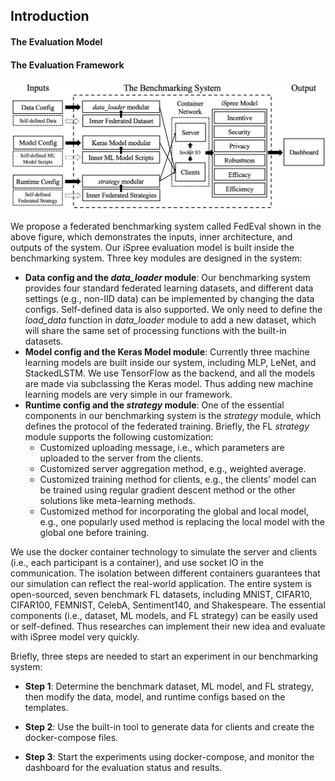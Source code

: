 ## Introduction

#### The Evaluation Model



#### The Evaluation Framework

![The framework of FedEval benchmarking system](images/bm_system.png)

We propose a federated benchmarking system called FedEval shown in the above figure, which demonstrates the inputs, inner architecture, and outputs of the system. Our iSpree evaluation model is built inside the benchmarking system. Three key modules are designed in the system:

-  **Data config and the *data_loader* module**: Our benchmarking system provides four standard federated learning datasets, and different data settings (e.g., non-IID data) can be implemented by changing the data configs. Self-defined data is also supported. We only need to define the *load\_data* function in *data\_loader* module to add a new dataset, which will share the same set of processing functions with the built-in datasets.
-  **Model config and the Keras Model module**: Currently three machine learning models are built inside our system, including MLP, LeNet, and StackedLSTM. We use TensorFlow as the backend, and all the models are made via subclassing the Keras model. Thus adding new machine learning models are very simple in our framework.
-  **Runtime config and the *strategy* module**: One of the essential components in our benchmarking system is the *strategy* module, which defines the protocol of the federated training. Briefly, the FL *strategy* module supports the following customization:
   -  Customized uploading message, i.e., which parameters are uploaded to the server from the clients.
   -  Customized server aggregation method, e.g., weighted average.
   -  Customized training method for clients, e.g., the clients' model can be trained using regular gradient descent method or the other solutions like meta-learning methods.
   -  Customized method for incorporating the global and local model, e.g., one popularly used method is replacing the local model with the global one before training.

We use the docker container technology to simulate the server and clients (i.e., each participant is a container), and use socket IO in the communication. The isolation between different containers guarantees that our simulation can reflect the real-world application. The entire system is open-sourced, seven benchmark FL datasets, including MNIST, CIFAR10, CIFAR100, FEMNIST, CelebA, Sentiment140, and Shakespeare. The essential components (i.e., dataset, ML models, and FL strategy) can be easily used or self-defined. Thus researches can implement their new idea and evaluate with iSpree model very quickly.

Briefly, three steps are needed to start an experiment in our benchmarking system:

-  **Step 1**: Determine the benchmark dataset, ML model, and FL strategy, then modify the data, model, and runtime configs based on the templates.

-  **Step 2**: Use the built-in tool to generate data for clients and create the docker-compose files.

-  **Step 3**: Start the experiments using docker-compose, and monitor the dashboard for the evaluation status and results.